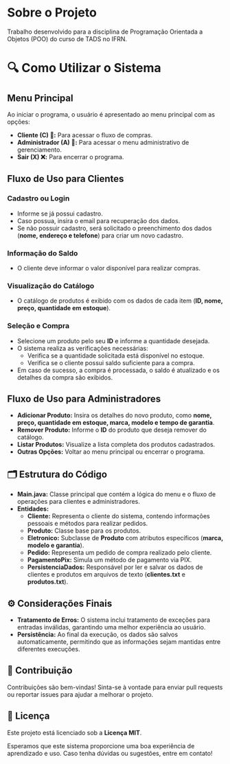 # Sobre o Projeto

Trabalho desenvolvido para a disciplina de Programação Orientada a Objetos (POO) do curso de TADS no IFRN.

# 🔍 Como Utilizar o Sistema

## Menu Principal

Ao iniciar o programa, o usuário é apresentado ao menu principal com as opções:

- **Cliente (C) 👤:** Para acessar o fluxo de compras.
- **Administrador (A) 🔧:** Para acessar o menu administrativo de gerenciamento.
- **Sair (X) ❌:** Para encerrar o programa.

## Fluxo de Uso para Clientes

### Cadastro ou Login
- Informe se já possui cadastro.
- Caso possua, insira o email para recuperação dos dados.
- Se não possuir cadastro, será solicitado o preenchimento dos dados (**nome, endereço e telefone**) para criar um novo cadastro.

### Informação do Saldo
- O cliente deve informar o valor disponível para realizar compras.

### Visualização do Catálogo
- O catálogo de produtos é exibido com os dados de cada item (**ID, nome, preço, quantidade em estoque**).

### Seleção e Compra
- Selecione um produto pelo seu **ID** e informe a quantidade desejada.
- O sistema realiza as verificações necessárias:
  - Verifica se a quantidade solicitada está disponível no estoque.
  - Verifica se o cliente possui saldo suficiente para a compra.
- Em caso de sucesso, a compra é processada, o saldo é atualizado e os detalhes da compra são exibidos.

## Fluxo de Uso para Administradores

- **Adicionar Produto:** Insira os detalhes do novo produto, como **nome, preço, quantidade em estoque, marca, modelo e tempo de garantia**.
- **Remover Produto:** Informe o **ID** do produto que deseja remover do catálogo.
- **Listar Produtos:** Visualize a lista completa dos produtos cadastrados.
- **Outras Opções:** Voltar ao menu principal ou encerrar o programa.

## 🗂️ Estrutura do Código

- **Main.java:** Classe principal que contém a lógica do menu e o fluxo de operações para clientes e administradores.
- **Entidades:**
  - **Cliente:** Representa o cliente do sistema, contendo informações pessoais e métodos para realizar pedidos.
  - **Produto:** Classe base para os produtos.
  - **Eletronico:** Subclasse de **Produto** com atributos específicos (**marca, modelo e garantia**).
  - **Pedido:** Representa um pedido de compra realizado pelo cliente.
  - **PagamentoPix:** Simula um método de pagamento via PIX.
  - **PersistenciaDados:** Responsável por ler e salvar os dados de clientes e produtos em arquivos de texto (**clientes.txt** e **produtos.txt**).

## ⚙️ Considerações Finais

- **Tratamento de Erros:** O sistema inclui tratamento de exceções para entradas inválidas, garantindo uma melhor experiência ao usuário.
- **Persistência:** Ao final da execução, os dados são salvos automaticamente, permitindo que as informações sejam mantidas entre diferentes execuções.

## 🤝 Contribuição

Contribuições são bem-vindas! Sinta-se à vontade para enviar pull requests ou reportar issues para ajudar a melhorar o projeto.

## 📄 Licença

Este projeto está licenciado sob a **Licença MIT**.

Esperamos que este sistema proporcione uma boa experiência de aprendizado e uso. Caso tenha dúvidas ou sugestões, entre em contato!
